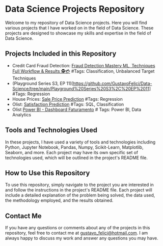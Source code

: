 # **Data Science Projects Repository**

Welcome to my repository of Data Science projects. Here you will find various projects that I have worked on in the field of Data Science. These projects are designed to showcase my skills and expertise in the field of Data Science.

## **Projects Included in this Repository**
- Credit Card Fraud Detection: [Fraud Detection Mastery ML, Techniques Full Workflow & Results 🕵️💳](https://github.com/GustavoFelici/Data-Science/tree/main/Credit%20Card%20Fraud%20Detection) #Tags: Classification, Unbalanced Target Techniques
- (Playground Series S3, EP 11)[https://github.com/GustavoFelici/Data-Science/tree/main/Playground%20Series%20S3%2C%20EP%2011] #Tags: Regression 
- House Prices: [Sale Price Prediction](https://github.com/GustavoFelici/Data-Science/tree/main/House%20Prices) #Tags: Regression 
- Olist: [Satisfaction Prediction](https://github.com/GustavoFelici/Data-Science/tree/main/Olist) #Tags: SQL, Classification
- Olist [Power BI - Dashboard Faturamento](https://github.com/GustavoFelici/Data-Science/tree/main/Power%20BI%20-%20Olist%20(Faturamento)) # Tags: Power BI, Data Analytics

## **Tools and Technologies Used**

In these projects, I have used a variety of tools and technologies including Python, Jupyter Notebook, Pandas, Numpy, Scikit-Learn, Matplotlib, Seaborn, and more. Each project may have its own specific set of technologies used, which will be outlined in the project's README file.

## **How to Use this Repository**

To use this repository, simply navigate to the project you are interested in and follow the instructions in the project's README file. Each project will include a detailed explanation of the problem being solved, the data used, the methodology employed, and the results obtained.

## **Contact Me**

If you have any questions or comments about any of the projects in this repository, feel free to contact me at gustavo_felici@hotmail.com. I am always happy to discuss my work and answer any questions you may have.
